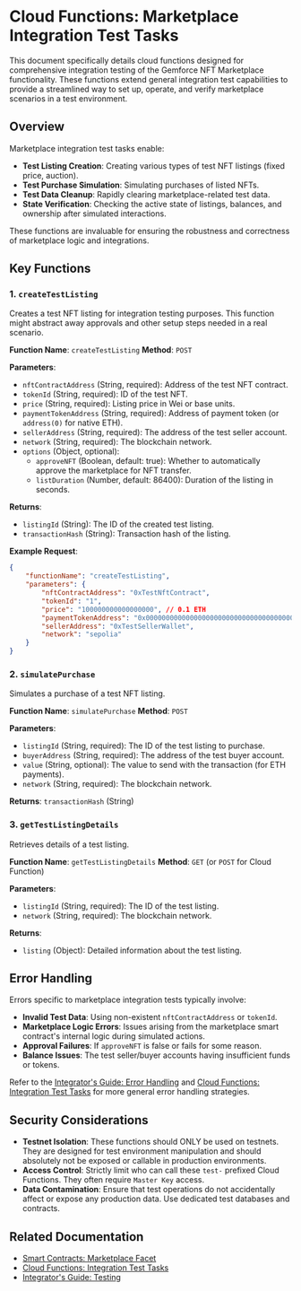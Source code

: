 # Cloud Functions: Marketplace Integration Test Tasks

This document specifically details cloud functions designed for comprehensive integration testing of the Gemforce NFT Marketplace functionality. These functions extend general integration test capabilities to provide a streamlined way to set up, operate, and verify marketplace scenarios in a test environment.

## Overview

Marketplace integration test tasks enable:

-   **Test Listing Creation**: Creating various types of test NFT listings (fixed price, auction).
-   **Test Purchase Simulation**: Simulating purchases of listed NFTs.
-   **Test Data Cleanup**: Rapidly clearing marketplace-related test data.
-   **State Verification**: Checking the active state of listings, balances, and ownership after simulated interactions.

These functions are invaluable for ensuring the robustness and correctness of marketplace logic and integrations.

## Key Functions

### 1. `createTestListing`

Creates a test NFT listing for integration testing purposes. This function might abstract away approvals and other setup steps needed in a real scenario.

**Function Name**: `createTestListing`
**Method**: `POST`

**Parameters**:

-   `nftContractAddress` (String, required): Address of the test NFT contract.
-   `tokenId` (String, required): ID of the test NFT.
-   `price` (String, required): Listing price in Wei or base units.
-   `paymentTokenAddress` (String, required): Address of payment token (or `address(0)` for native ETH).
-   `sellerAddress` (String, required): The address of the test seller account.
-   `network` (String, required): The blockchain network.
-   `options` (Object, optional):
    -   `approveNFT` (Boolean, default: true): Whether to automatically approve the marketplace for NFT transfer.
    -   `listDuration` (Number, default: 86400): Duration of the listing in seconds.

**Returns**:

-   `listingId` (String): The ID of the created test listing.
-   `transactionHash` (String): Transaction hash of the listing.

**Example Request**:

```json
{
    "functionName": "createTestListing",
    "parameters": {
        "nftContractAddress": "0xTestNftContract",
        "tokenId": "1",
        "price": "100000000000000000", // 0.1 ETH
        "paymentTokenAddress": "0x0000000000000000000000000000000000000000",
        "sellerAddress": "0xTestSellerWallet",
        "network": "sepolia"
    }
}
```

### 2. `simulatePurchase`

Simulates a purchase of a test NFT listing.

**Function Name**: `simulatePurchase`
**Method**: `POST`

**Parameters**:

-   `listingId` (String, required): The ID of the test listing to purchase.
-   `buyerAddress` (String, required): The address of the test buyer account.
-   `value` (String, optional): The value to send with the transaction (for ETH payments).
-   `network` (String, required): The blockchain network.

**Returns**: `transactionHash` (String)

### 3. `getTestListingDetails`

Retrieves details of a test listing.

**Function Name**: `getTestListingDetails`
**Method**: `GET` (or `POST` for Cloud Function)

**Parameters**:

-   `listingId` (String, required): The ID of the test listing.
-   `network` (String, required): The blockchain network.

**Returns**:

-   `listing` (Object): Detailed information about the test listing.

## Error Handling

Errors specific to marketplace integration tests typically involve:

-   **Invalid Test Data**: Using non-existent `nftContractAddress` or `tokenId`.
-   **Marketplace Logic Errors**: Issues arising from the marketplace smart contract's internal logic during simulated actions.
-   **Approval Failures**: If `approveNFT` is false or fails for some reason.
-   **Balance Issues**: The test seller/buyer accounts having insufficient funds or tokens.

Refer to the [Integrator's Guide: Error Handling](../../integrator-guide/error-handling.md) and [Cloud Functions: Integration Test Tasks](./integration-test.md) for more general error handling strategies.

## Security Considerations

-   **Testnet Isolation**: These functions should ONLY be used on testnets. They are designed for test environment manipulation and should absolutely not be exposed or callable in production environments.
-   **Access Control**: Strictly limit who can call these `test-` prefixed Cloud Functions. They often require `Master Key` access.
-   **Data Contamination**: Ensure that test operations do not accidentally affect or expose any production data. Use dedicated test databases and contracts.

## Related Documentation

-   [Smart Contracts: Marketplace Facet](../../smart-contracts/facets/marketplace-facet.md)
-   [Cloud Functions: Integration Test Tasks](./integration-test.md)
-   [Integrator's Guide: Testing](../../integrator-guide/testing.md)